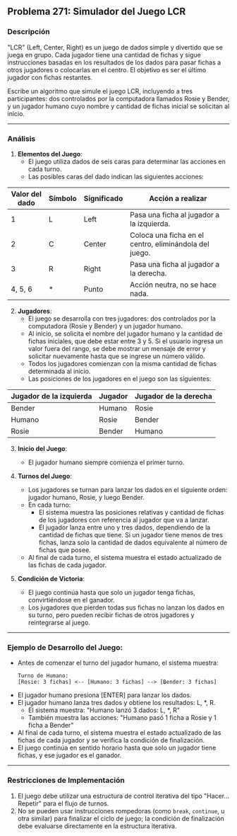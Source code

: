 ## **Problema 271: Simulador del Juego LCR**

### **Descripción**  
"LCR" (Left, Center, Right) es un juego de dados simple y divertido que se juega en grupo. Cada jugador tiene una cantidad de fichas y sigue instrucciones basadas en los resultados de los dados para pasar fichas a otros jugadores o colocarlas en el centro. El objetivo es ser el último jugador con fichas restantes.

Escribe un algoritmo que simule el juego LCR, incluyendo a tres participantes: dos controlados por la computadora llamados Rosie y Bender, y un jugador humano cuyo nombre y cantidad de fichas inicial se solicitan al inicio.

---

### **Análisis**  

1. **Elementos del Juego**:
   - El juego utiliza dados de seis caras para determinar las acciones en cada turno.
   - Las posibles caras del dado indican las siguientes acciones:

| Valor del dado | Símbolo | Significado | Acción a realizar                                      |
|----------------|---------|-------------|-------------------------------------------------------|
| 1              | L       | Left        | Pasa una ficha al jugador a la izquierda.             |
| 2              | C       | Center      | Coloca una ficha en el centro, eliminándola del juego.|
| 3              | R       | Right       | Pasa una ficha al jugador a la derecha.               |
| 4, 5, 6        | *       | Punto       | Acción neutra, no se hace nada.                       |

2. **Jugadores**:
   - El juego se desarrolla con tres jugadores: dos controlados por la computadora (Rosie y Bender) y un jugador humano.
   - Al inicio, se solicita el nombre del jugador humano y la cantidad de fichas iniciales, que debe estar entre 3 y 5. Si el usuario ingresa un valor fuera del rango, se debe mostrar un mensaje de error y solicitar nuevamente hasta que se ingrese un número válido.
   - Todos los jugadores comienzan con la misma cantidad de fichas determinada al inicio.
   - Las posiciones de los jugadores en el juego son las siguientes:

| Jugador de la izquierda | Jugador | Jugador de la derecha |
|-------------------------|---------|------------------------|
| Bender                  | Humano  | Rosie                 |
| Humano                  | Rosie   | Bender                |
| Rosie                   | Bender  | Humano                |

3. **Inicio del Juego**:
   - El jugador humano siempre comienza el primer turno.

4. **Turnos del Juego**:
   - Los jugadores se turnan para lanzar los dados en el siguiente orden: jugador humano, Rosie, y luego Bender.
   - En cada turno:
     - El sistema muestra las posiciones relativas y cantidad de fichas de los jugadores con referencia al jugador que va a lanzar.
     - El jugador lanza entre uno y tres dados, dependiendo de la cantidad de fichas que tiene. Si un jugador tiene menos de tres fichas, lanza solo la cantidad de dados equivalente al número de fichas que posee.
   - Al final de cada turno, el sistema muestra el estado actualizado de las fichas de cada jugador.

5. **Condición de Victoria**:
   - El juego continúa hasta que solo un jugador tenga fichas, convirtiéndose en el ganador.
   - Los jugadores que pierden todas sus fichas no lanzan los dados en su turno, pero pueden recibir fichas de otros jugadores y reintegrarse al juego.

---

### **Ejemplo de Desarrollo del Juego:**
   - Antes de comenzar el turno del jugador humano, el sistema muestra:
     ```
     Turno de Humano:
     [Rosie: 3 fichas] <-- [Humano: 3 fichas] --> [Bender: 3 fichas]
     ```
   - El jugador humano presiona [ENTER] para lanzar los dados.
   - El jugador humano lanza tres dados y obtiene los resultados: L, *, R.
     - El sistema muestra: "Humano lanzó 3 dados: L, *, R"
     - También muestra las acciones: "Humano pasó 1 ficha a Rosie y 1 ficha a Bender"
   - Al final de cada turno, el sistema muestra el estado actualizado de las fichas de cada jugador y se verifica la condición de finalización.
   - El juego continúa en sentido horario hasta que solo un jugador tiene fichas, y ese jugador es el ganador.

---

### **Restricciones de Implementación**

1. El juego debe utilizar una estructura de control iterativa del tipo "Hacer... Repetir" para el flujo de turnos.
2. No se pueden usar instrucciones rompedoras (como `break`, `continue`, u otra similar) para finalizar el ciclo de juego; la condición de finalización debe evaluarse directamente en la estructura iterativa.

